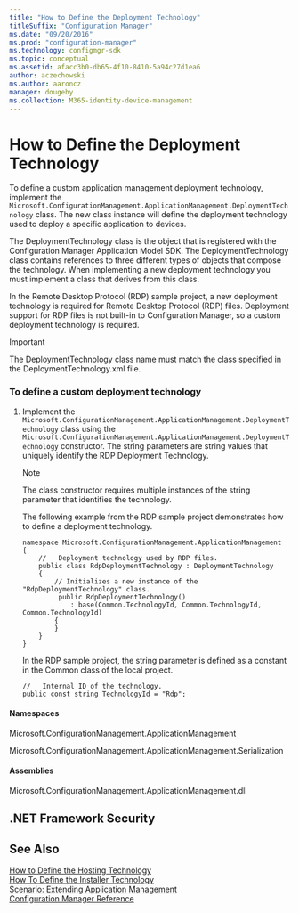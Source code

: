 ```yaml
---
title: "How to Define the Deployment Technology"
titleSuffix: "Configuration Manager"
ms.date: "09/20/2016"
ms.prod: "configuration-manager"
ms.technology: configmgr-sdk
ms.topic: conceptual
ms.assetid: afacc3b0-db65-4f10-8410-5a94c27d1ea6
author: aczechowski
ms.author: aaroncz
manager: dougeby
ms.collection: M365-identity-device-management
---
```

# How to Define the Deployment Technology
To define a custom application management deployment technology, implement the `Microsoft.ConfigurationManagement.ApplicationManagement.DeploymentTechnology` class. The new class instance will define the deployment technology used to deploy a specific application to devices.  

 The DeploymentTechnology class is the object that is registered with the Configuration Manager Application Model SDK. The DeploymentTechnology class contains references to three different types of objects that compose the technology. When implementing a new deployment technology you must implement a class that derives from this class.  

 In the Remote Desktop Protocol (RDP) sample project, a new deployment technology is required for Remote Desktop Protocol (RDP) files. Deployment support for RDP files is not built-in to Configuration Manager, so a custom deployment technology is required.  

> [!IMPORTANT]
>  The DeploymentTechnology class name must match the class specified in the DeploymentTechnology.xml file.  

### To define a custom deployment technology  

1.  Implement the `Microsoft.ConfigurationManagement.ApplicationManagement.DeploymentTechnology` class using the `Microsoft.ConfigurationManagement.ApplicationManagement.DeploymentTechnology` constructor. The string parameters are string values that uniquely identify the RDP Deployment Technology.  

    > [!NOTE]
    >  The class constructor requires multiple instances of the string parameter that identifies the technology.  

     The following example from the RDP sample project demonstrates how to define a deployment technology.  

    ```  
    namespace Microsoft.ConfigurationManagement.ApplicationManagement  
    {  
        //   Deployment technology used by RDP files.   
        public class RdpDeploymentTechnology : DeploymentTechnology  
        {  
            // Initializes a new instance of the "RdpDeploymentTechnology" class.   
             public RdpDeploymentTechnology()  
                : base(Common.TechnologyId, Common.TechnologyId, Common.TechnologyId)   
            {  
            }  
        }  
    }   
    ```  

     In the RDP sample project, the string parameter is defined as a constant in the Common class of the local project.  

    ```  
    //   Internal ID of the technology.   
    public const string TechnologyId = "Rdp";  
    ```  

#### Namespaces  
 Microsoft.ConfigurationManagement.ApplicationManagement  

 Microsoft.ConfigurationManagement.ApplicationManagement.Serialization  

#### Assemblies  
 Microsoft.ConfigurationManagement.ApplicationManagement.dll  

## .NET Framework Security  

## See Also  
 [How to Define the Hosting Technology](../../develop/apps/how-to-define-the-hosting-technology.md)   
 [How To Define the Installer Technology](../../develop/apps/how-to-define-the-installer-technology.md)   
 [Scenario: Extending Application Management](../../develop/apps/scenario--extending-application-management.md)   
 [Configuration Manager Reference](../../develop/reference/configuration-manager-reference.md)
